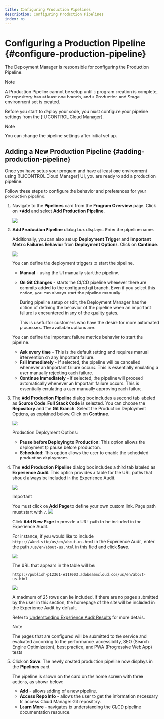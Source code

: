 ```yaml
---
title: Configuring Production Pipelines
description: Configuring Production Pipelines
index: no
---
```


# Configuring a Production Pipeline {#configure-production-pipeline}

The Deployment Manager is responsible for configuring the Production Pipeline.

>[!NOTE]
>A Production Pipeline cannot be setup until a program creation is complete, Git repository has at least one branch, and a Production and Stage environment set is created.

Before you start to deploy your code, you must configure your pipeline settings from the [!UICONTROL Cloud Manager].

>[!NOTE]
>You can change the pipeline settings after initial set up.

## Adding a New Production Pipeline {#adding-production-pipeline}

Once you have setup your program and have at least one environment using [!UICONTROL Cloud Manager] UI, you are ready to add a production pipeline.

Follow these steps to configure the behavior and preferences for your production pipeline:

1. Navigate to the **Pipelines** card from the **Program Overview** page.
Click on **+Add** and select **Add Production Pipeline**. 

   ![](/help/implementing/cloud-manager/assets/configure-pipeline/add-prod-1.png)

1. **Add Production Pipeline** dialog box displays. Enter the pipeline name.

   Additionally, you can also set up **Deployment Trigger** and **Important Metric Failures Behavior** from **Deployment Options**. Click on **Continue**.

   ![](/help/implementing/cloud-manager/assets/configure-pipeline/prod-pipeline-add2.png)


   You can define the deployment triggers to start the pipeline.

    * **Manual** - using the UI manually start the pipeline.
    * **On Git Changes** - starts the CI/CD pipeline whenever there are commits added to the configured git branch. Even if you select this option, you can always start the pipeline manually.  

      During pipeline setup or edit, the Deployment Manager has the option of defining the behavior of the pipeline when an important failure is encountered in any of the quality gates.

       This is useful for customers who have the desire for more automated processes. The available options are:

    You can define the important failure metrics behavior to start the pipeline.

      * **Ask every time** - This is the default setting and requires manual intervention on any Important failure.
      * **Fail Immediately** - If selected, the pipeline will be cancelled whenever an Important failure occurs. This is essentially emulating a user manually rejecting each failure.
      * **Continue Immediately** - If selected, the pipeline will proceed automatically whenever an Important failure occurs. This is essentially emulating a user manually approving each failure.

1. The **Add Production Pipeline** dialog box includes a second tab labeled as **Source Code**. **Full Stack Code** is selected. You can choose the **Repository** and the **Git Branch**. Select the Production Deployment Options, as explained below. Click on **Continue**.

   ![](/help/implementing/cloud-manager/assets/configure-pipeline/prod-fullstack1.png)

   Production Deployment Options:

   * **Pause before Deploying to Production**: This option allows the deployment tp pause before production.
   * **Scheduled**: This option allows the user to enable the scheduled production deployment.

1. The **Add Production Pipeline** dialog box includes a third tab labeled as **Experience Audit**. This option provides a table for the URL paths that should always be included in the Experience Audit. 

   ![](/help/implementing/cloud-manager/assets/configure-pipeline/add-prod-audit.png)

   >[!IMPORTANT]
   >You must click on **Add Page** to define your own custom link. Page path must start with `/`.
   >![](/help/implementing/cloud-manager/assets/configure-pipeline/add-prod-audit2.png)
 

   Click **Add New Page** to provide a URL path to be included in the Experience Audit.

   For instance, if you would like to include `https://wknd.site/us/en/about-us.html` in the Experience Audit, enter the path `/us/en/about-us.html` in this field and click **Save**.

   ![](/help/implementing/cloud-manager/assets/configure-pipeline/add-prod-audit3.png)

   The URL that appears in the table will be:
   
   `https://publish-p12361-e112003.adobeaemcloud.com/us/en/about-us.html`

   ![](/help/implementing/cloud-manager/assets/configure-pipeline/add-prod-audit4.png)

   A maximum of 25 rows can be included. If there are no pages submitted by the user in this section, the homepage of the site will be included in the Experience Audit by default.
 
   Refer to [Understanding Experience Audit Results](/help/implementing/cloud-manager/experience-audit-testing.md) for more details.

    >[!NOTE]
    > The pages that are configured will be submitted to the service and evaluated according to the performance, accessibility, SEO (Search Engine Optimization), best practice, and PWA (Progressive Web App) tests. 
    
1. Click on **Save**. The newly created production pipeline now displays in the **Pipelines** card.

   The pipeline is shown on the card on the home screen with three actions, as shown below:
   
   * **Add** - allows adding of a new pipeline.
   * **Access Repo Info** - allows the user to get the information necessary to access Cloud Manager Git repository.
   * **Learn More** - navigates to understanding the CI/CD pipeline documentation resource. 